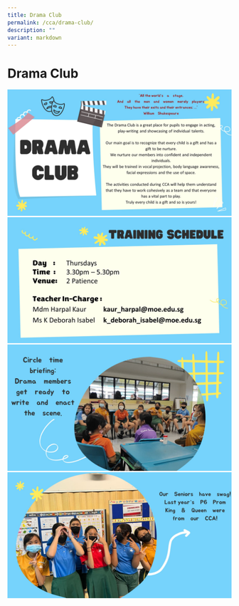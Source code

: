 ```yaml
---
title: Drama Club
permalink: /cca/drama-club/
description: ""
variant: markdown
---
```

# Drama Club

![](/images/CCAs/DramaClub/2024_DramaClub_Slide1.jpg)
![](/images/CCAs/DramaClub/2024_DramaClub_Slide2.jpg)
![](/images/CCAs/DramaClub/2024_DramaClub_Slide3.jpg)
![](/images/CCAs/DramaClub/2024_DramaClub_Slide4.jpg)